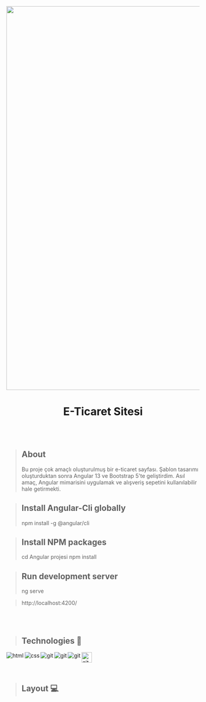 <p align="center">
<img  src="https://i.postimg.cc/YSrhdyQC/image.png" width="1000"/>
</p>

<h1 align="center">E-Ticaret Sitesi</h1>

<br>
<br>

> ## About
> Bu proje çok amaçlı oluşturulmuş bir e-ticaret sayfası. Şablon tasarımı oluşturduktan sonra Angular 13 ve Bootstrap 5'te geliştirdim. Asıl amaç, Angular mimarisini uygulamak ve alışveriş sepetini kullanılabilir hale getirmekti.

> ## Install Angular-Cli globally
> npm install -g @angular/cli

> ## Install NPM packages
> cd Angular projesi
> npm install

> ## Run development server
> ng serve

> http://localhost:4200/

<br>
<br>

> ## Technologies 🧰

<p>
<img align="left" alt="html" src="https://img.shields.io/badge/HTML5-E34F26?style=for-the-badge&logo=html5&logoColor=white" />
<img align="left" align="left" alt="css" src="https://img.shields.io/badge/CSS3-1572B6?style=for-the-badge&logo=css3&logoColor=white" />
<img align="left" align="left" alt="git" src="https://img.shields.io/badge/Git-F05032?style=for-the-badge&logo=git&logoColor=white" />
<img align="left" align="left" alt="git" src="https://img.shields.io/badge/TypeScript-007ACC?style=for-the-badge&logo=typescript&logoColor=white" />
<img align="left" align="left" alt="git" src="https://img.shields.io/badge/Angular-DD0031?style=for-the-badge&logo=angular&logoColor=white" />
<img align="left" align="left" alt="git" src="https://img.shields.io/badge/bootstrap-%23563D7C.svg?style=for-the-badge&logo=bootstrap&logoColor=white" height="27"/> 

  
</p>  

<br> 
<br>
<br>

> ## Layout 💻



<br>
<br>



